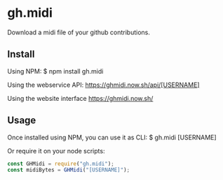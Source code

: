 # gh.midi

Download a midi file of your github contributions.

## Install

Using NPM:
    $ npm install gh.midi

Using the webservice API:
    https://ghmidi.now.sh/api/[USERNAME]

Using the website interface
    https://ghmidi.now.sh/

## Usage

Once installed using NPM, you can use it as CLI:
    $ gh.midi [USERNAME]

Or require it on your node scripts:
```js
const GHMidi = require("gh.midi");
const midiBytes = GHMidi("[USERNAME]");

```
